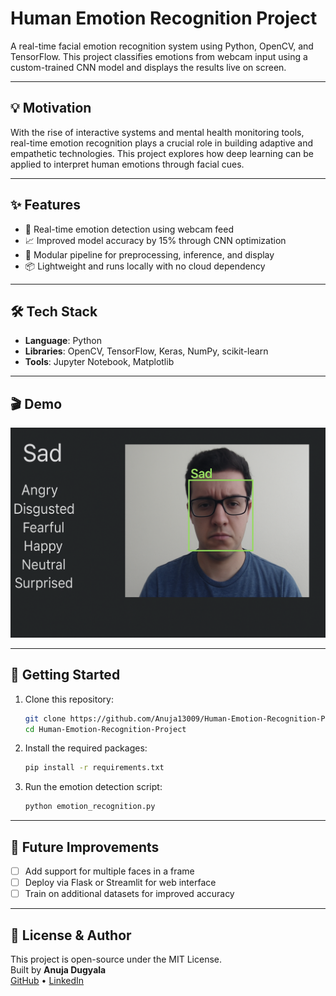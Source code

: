 # Human Emotion Recognition Project

A real-time facial emotion recognition system using Python, OpenCV, and TensorFlow. This project classifies emotions from webcam input using a custom-trained CNN model and displays the results live on screen.

---

## 💡 Motivation

With the rise of interactive systems and mental health monitoring tools, real-time emotion recognition plays a crucial role in building adaptive and empathetic technologies. This project explores how deep learning can be applied to interpret human emotions through facial cues.

---

## ✨ Features

- 🎥 Real-time emotion detection using webcam feed  
- 📈 Improved model accuracy by 15% through CNN optimization  
- 🧩 Modular pipeline for preprocessing, inference, and display  
- 📦 Lightweight and runs locally with no cloud dependency

---

## 🛠️ Tech Stack

- **Language**: Python  
- **Libraries**: OpenCV, TensorFlow, Keras, NumPy, scikit-learn  
- **Tools**: Jupyter Notebook, Matplotlib  

---

## 🎬 Demo

![Demo](https://github.com/Anuja13009/Human-Emotion-Recognition-Project/raw/main/demo.gif)


---


## 🚀 Getting Started

1. Clone this repository:
   ```bash
   git clone https://github.com/Anuja13009/Human-Emotion-Recognition-Project.git
   cd Human-Emotion-Recognition-Project
   ```

2. Install the required packages:
   ```bash
   pip install -r requirements.txt
   ```

3. Run the emotion detection script:
   ```bash
   python emotion_recognition.py
   ```

---

## 🔭 Future Improvements

- [ ] Add support for multiple faces in a frame  
- [ ] Deploy via Flask or Streamlit for web interface  
- [ ] Train on additional datasets for improved accuracy

---

## 📄 License & Author

This project is open-source under the MIT License.  
Built by **Anuja Dugyala**  
[GitHub](https://github.com/Anuja13009) • [LinkedIn](https://www.linkedin.com/in/anujadugyala/)
